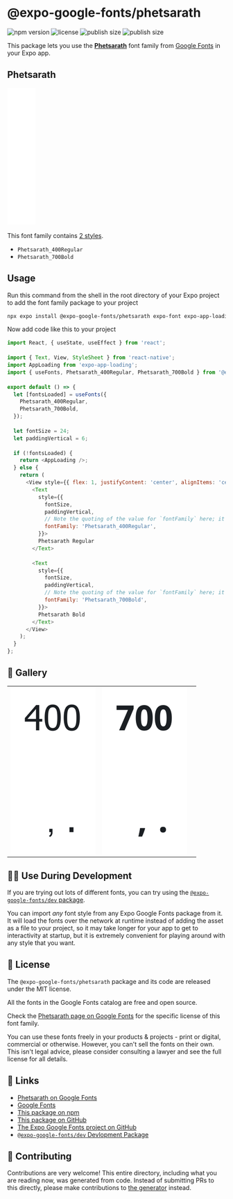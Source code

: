 # @expo-google-fonts/phetsarath

![npm version](https://flat.badgen.net/npm/v/@expo-google-fonts/phetsarath)
![license](https://flat.badgen.net/github/license/expo/google-fonts)
![publish size](https://flat.badgen.net/packagephobia/install/@expo-google-fonts/phetsarath)
![publish size](https://flat.badgen.net/packagephobia/publish/@expo-google-fonts/phetsarath)

This package lets you use the [**Phetsarath**](https://fonts.google.com/specimen/Phetsarath) font family from [Google Fonts](https://fonts.google.com/) in your Expo app.

## Phetsarath

![Phetsarath](./font-family.png)

This font family contains [2 styles](#-gallery).

- `Phetsarath_400Regular`
- `Phetsarath_700Bold`

## Usage

Run this command from the shell in the root directory of your Expo project to add the font family package to your project
```sh
npx expo install @expo-google-fonts/phetsarath expo-font expo-app-loading
```

Now add code like this to your project
```js
import React, { useState, useEffect } from 'react';

import { Text, View, StyleSheet } from 'react-native';
import AppLoading from 'expo-app-loading';
import { useFonts, Phetsarath_400Regular, Phetsarath_700Bold } from '@expo-google-fonts/phetsarath';

export default () => {
  let [fontsLoaded] = useFonts({
    Phetsarath_400Regular,
    Phetsarath_700Bold,
  });

  let fontSize = 24;
  let paddingVertical = 6;

  if (!fontsLoaded) {
    return <AppLoading />;
  } else {
    return (
      <View style={{ flex: 1, justifyContent: 'center', alignItems: 'center' }}>
        <Text
          style={{
            fontSize,
            paddingVertical,
            // Note the quoting of the value for `fontFamily` here; it expects a string!
            fontFamily: 'Phetsarath_400Regular',
          }}>
          Phetsarath Regular
        </Text>

        <Text
          style={{
            fontSize,
            paddingVertical,
            // Note the quoting of the value for `fontFamily` here; it expects a string!
            fontFamily: 'Phetsarath_700Bold',
          }}>
          Phetsarath Bold
        </Text>
      </View>
    );
  }
};

```

## 🔡 Gallery


||||
|-|-|-|
|![Phetsarath_400Regular](./Phetsarath_400Regular.ttf.png)|![Phetsarath_700Bold](./Phetsarath_700Bold.ttf.png)|||


## 👩‍💻 Use During Development

If you are trying out lots of different fonts, you can try using the [`@expo-google-fonts/dev` package](https://github.com/expo/google-fonts/tree/master/font-packages/dev#readme).

You can import *any* font style from any Expo Google Fonts package from it. It will load the fonts
over the network at runtime instead of adding the asset as a file to your project, so it may take longer
for your app to get to interactivity at startup, but it is extremely convenient
for playing around with any style that you want.

## 📖 License

The `@expo-google-fonts/phetsarath` package and its code are released under the MIT license.

All the fonts in the Google Fonts catalog are free and open source.

Check the [Phetsarath page on Google Fonts](https://fonts.google.com/specimen/Phetsarath) for the specific license of this font family.

You can use these fonts freely in your products & projects - print or digital, commercial or otherwise. However, you can't sell the fonts on their own. This isn't legal advice, please consider consulting a lawyer and see the full license for all details.

## 🔗 Links

- [Phetsarath on Google Fonts](https://fonts.google.com/specimen/Phetsarath)
- [Google Fonts](https://fonts.google.com/)
- [This package on npm](https://www.npmjs.com/package/@expo-google-fonts/phetsarath)
- [This package on GitHub](https://github.com/expo/google-fonts/tree/master/font-packages/phetsarath)
- [The Expo Google Fonts project on GitHub](https://github.com/expo/google-fonts)
- [`@expo-google-fonts/dev` Devlopment Package](https://github.com/expo/google-fonts/tree/master/font-packages/dev)

## 🤝 Contributing

Contributions are very welcome! This entire directory, including what you are reading now, was generated from code. Instead of submitting PRs to this directly, please make contributions to [the generator](https://github.com/expo/google-fonts/tree/master/packages/generator) instead.
